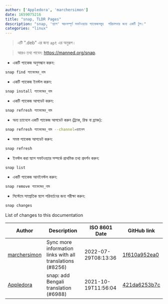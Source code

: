 ```yaml
---
author: ['Appledora', 'marchersimon']
date: 1659075216
title: "snap, TLDR Pages"
description: "snap, 'স্ন্যাপ' স্বয়ংসম্পূর্ণ সফটওয়্যার প্যাকেজসমুহ  পরিচালনার জন্য একটি টুল।"
categories: "linux"
---
```

> এটি ".deb" এর জন্য `apt` এর অনুরূপ।

> আরও তথ্য পাবেন: <https://manned.org/snap>.

- একটি প্যাকেজ অনুসন্ধান করুন:

```bash
snap find প্যাকেজের_নাম
```

- একটি প্যাকেজ ইনস্টল করুন:

```bash
snap install প্যাকেজের_নাম
```

- একটি প্যাকেজ আপডেট করুন:

```bash
snap refresh প্যাকেজের_নাম
```

- অন্য চ্যানেলে একটি প্যাকেজ আপডেট করুন (ট্র্যাক, রিস্ক বা ব্র্যাঞ্চ):

```bash
snap refresh প্যাকেজের_নাম --channel=চ্যানেল
```

- সমস্ত প্যাকেজ আপডেট করুন:

```bash
snap refresh
```

- ইনস্টল করা স্ন্যাপ সফটওয়্যার সম্পর্কে প্রাথমিক তথ্য প্রদর্শন করুন:

```bash
snap list
```

- একটি প্যাকেজ আনইনস্টল করুন:

```bash
snap remove প্যাকেজের_নাম
```

- সিস্টেমে সাম্প্রতিক স্ন্যাপ পরিবর্তনের জন্য পরীক্ষা করুন:

```bash
snap changes
```
List of changes to this documentation


Author | Description | ISO 8601 Date | GitHub link
------|-----|-----|-----
[marchersimon](mailto:50295997+marchersimon@users.noreply.github.com) | Sync more information links with all translations (#8256) | 2022-07-29T08:13:36 | [1f610a952ea0](https://github.com/tldr-pages/tldr/commit/1f610a952ea0d53e0a1bdbd1246ef81f24db2f3f)
[Appledora](mailto:nazia89@student.sust.edu) | snap: add Bengali translation (#6988) | 2021-10-19T11:56:04 | [421da6253b7c](https://github.com/tldr-pages/tldr/commit/421da6253b7c3c3dc55c6e9ffa9148d093f0bd30)

